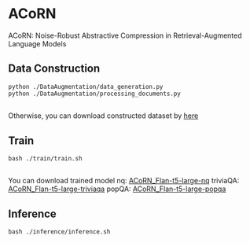 # ACoRN
ACoRN: Noise-Robust Abstractive Compression in Retrieval-Augmented Language Models


## Data Construction

```
python ./DataAugmentation/data_generation.py
python ./DataAugmentation/processing_documents.py
```

##
Otherwise, you can download constructed dataset by [here](https://drive.google.com/drive/folders/1DVvDaDNJRVeUTXnNEfnY0WM7WI-_QsHM?usp=sharing)


## Train
```
bash ./train/train.sh
```

##
You can download trained model
nq: [ACoRN_Flan-t5-large-nq](https://huggingface.co/Alan96/ACoRN_Flan-t5-large-nq)
triviaQA: [ACoRN_Flan-t5-large-triviaqa](https://huggingface.co/Alan96/ACoRN_Flan-t5-large-triviaQA)
popQA: [ACoRN_Flan-t5-large-popqa](https://huggingface.co/Alan96/ACoRN_Flan-t5-large-popQA)

## Inference
```
bash ./inference/inference.sh
```
